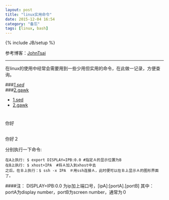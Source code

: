 ```yaml
---
layout: post
title: "linux实用命令"
date: 2015-12-04 16:54
category: "备忘"
tags: [linux, bash]
---
```

{% include JB/setup %}

参考博客：[JohnTsai](http://www.cnblogs.com/JohnTsai/p/4027229.html)

---

在linux的使用中经常会需要用到一些少用但实用的命令，在此做一记录，方便查询。

###*[1.sed](#1)  
###*[2.gawk](#2)
* [1.sed](#1)  
* [2.gawk](#2)
<h1 id="1"1.sed></h1>
你好

<h2 id='2'2.gawk></h2>
你好２


分别执行一下命令:    

	在A上执行: $ export DISPLAY=IPB:0.0 #指定Ａ的显示位置为B
	在B上执行: $ xhost+IPA  #将Ａ加入到xhost中去
	之后，在Ｂ上执行：$ ssh -x IPA　＃用ssh连接Ａ，此时便可以在Ｂ上显示Ａ的图形界面了。

####注：
DISPLAY=IPB:0.0 为ip加上端口号，[ipA]:[portA].[portB]
其中：portA为display number，portB为screen number，通常为０

